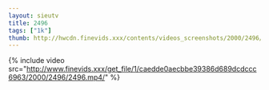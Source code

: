 ```yaml
--- 
layout: sieutv
title: 2496
tags: ["1k"]
thumb: http://hwcdn.finevids.xxx/contents/videos_screenshots/2000/2496/preview.mp4.jpg
---
```

{% include video src="http://www.finevids.xxx/get_file/1/caedde0aecbbe39386d689dcdccc6963/2000/2496/2496.mp4/" %} 
